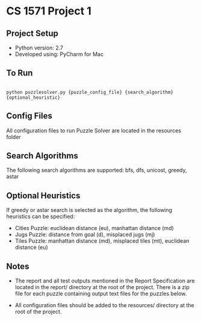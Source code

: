 # CS 1571 Project 1

## Project Setup
-	Python version: 2.7
-	Developed using: PyCharm for Mac

## To Run
<code>
python puzzlesolver.py {puzzle_config_file} {search_algorithm} {optional_heuristic}
</code>

## Config Files
All configuration files to run Puzzle Solver are located in the resources folder

## Search Algorithms
The following search algorithms are supported: bfs, dfs, unicost, greedy, astar

## Optional Heuristics
If greedy or astar search is selected as the algorithm, the following heuristics can be specified:

- Cities Puzzle: euclidean distance (eu), manhattan distance (md)
- Jugs Puzzle: distance from goal (d), misplaced jugs (mj)
- Tiles Puzzle: manhattan distance (md), misplaced tiles (mt), euclidean distance (eu)

## Notes
-	The report and all test outputs mentioned in the Report Specification are located in the report/ directory at the root of the project. There is a zip file for each puzzle containing output text files for the puzzles below.

-	All configuration files should be added to the resources/ directory at the root of the project.